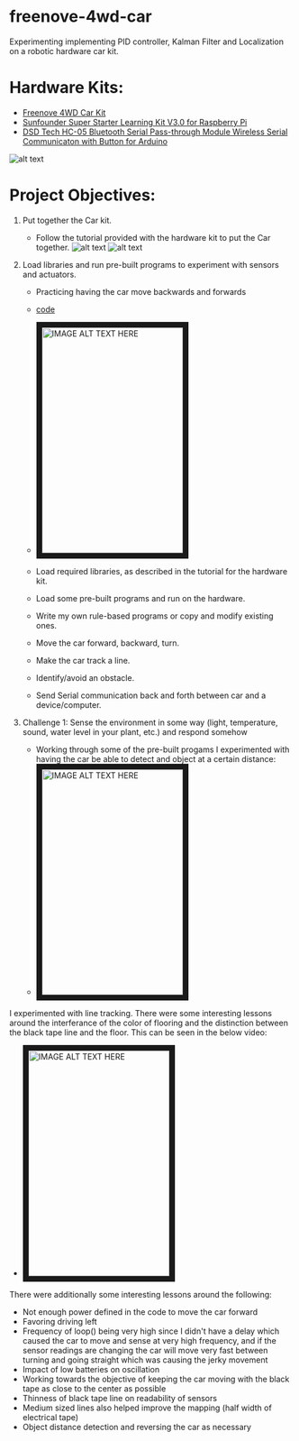 # freenove-4wd-car
Experimenting implementing PID controller, Kalman Filter and Localization on a robotic hardware car kit.

# Hardware Kits:
  - [Freenove 4WD Car Kit](https://www.amazon.com/dp/B07YBQ73CH?ref=ppx_pop_mob_ap_share)
  - [Sunfounder Super Starter Learning Kit V3.0 for Raspberry Pi](https://www.amazon.com/dp/B06XZ833QW?ref=ppx_pop_mob_ap_share)
  - [DSD Tech HC-05 Bluetooth Serial Pass-through Module Wireless Serial Communicaton with Button for Arduino](https://www.amazon.com/dp/B01G9KSAF6?ref=ppx_pop_mob_ap_share)

![alt text](https://github.com/akaufman3/freenove-4wd-car/blob/main/IMG_4136.jpg?raw=true)

# Project Objectives:

1. Put together the Car kit.
    - Follow the tutorial provided with the hardware kit to put the Car together.
![alt text](https://github.com/akaufman3/freenove-4wd-car/blob/main/IMG_4137.jpg?raw=true)
![alt text](https://github.com/akaufman3/freenove-4wd-car/blob/main/IMG_4143.jpg?raw=true)

2. Load libraries and run pre-built programs to experiment with sensors and actuators.
    - Practicing having the car move backwards and forwards
    - [code](https://github.com/akaufman3/freenove-4wd-car/blob/main/move-car-forward-backward)
    - <a href="https://youtube.com/shorts/d4gTm3qUuXs?si=OyTW5ZBuKPcH_Fp0" target="_blank"><img src="https://github.com/akaufman3/freenove-4wd-car/blob/main/Screenshot%202024-11-18%20at%202.41.01%20PM.png?raw=true" alt="IMAGE ALT TEXT HERE" width="250" height="400" border="10" /></a>

     
     - Load required libraries, as described in the tutorial for the hardware kit.
     - Load some pre-built programs and run on the hardware.
     - Write my own rule-based programs or copy and modify existing ones.
     - Move the car forward, backward, turn.
     - Make the car track a line.
     - Identify/avoid an obstacle.
     - Send Serial communication back and forth between car and a device/computer.
       
3. Challenge 1: Sense the environment in some way (light, temperature, sound, water level in your plant, etc.) and respond somehow
    - Working through some of the pre-built progams I experimented with having the car be able to detect and object at a certain distance:
    - <a href="https://youtube.com/shorts/2b_CvHQLJTQ?si=Czg7olRUOdeLG7KM" target="_blank"><img src="https://github.com/akaufman3/freenove-4wd-car/blob/main/Screenshot%202024-11-18%20at%201.45.33%20PM.png?raw=true" 
alt="IMAGE ALT TEXT HERE" width="250" height="400" border="10" /></a>


I experimented with line tracking. There were some interesting lessons around the interferance of the color of flooring and the distinction between the black tape line and the floor. This can be seen in the below video:
  - <a href="https://youtube.com/shorts/kJCh03ERKyo?si=2h8C8oGevs1FqMWV" target="_blank"><img src="https://github.com/akaufman3/freenove-4wd-car/blob/main/Screenshot%202024-11-18%20at%202.00.07%20PM.png?raw=true" 
alt="IMAGE ALT TEXT HERE" width="250" height="400" border="10" /></a>

There were additionally some interesting lessons around the following:
  - Not enough power defined in the code to move the car forward
  - Favoring driving left
  - Frequency of loop() being very high since I didn't have a delay which caused the car to move and sense at very high frequency, and if the sensor readings are changing the car will move very fast between turning and going straight which was causing the jerky movement
  - Impact of low batteries on oscillation
  - Working towards the objective of keeping the car moving with the black tape as close to the center as possible
  - Thinness of black tape line on readability of sensors
  - Medium sized lines also helped improve the mapping (half width of electrical tape)
  - Object distance detection and reversing the car as necessary



